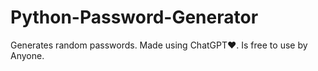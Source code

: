 # Python-Password-Generator
Generates random passwords. Made using ChatGPT❤.
Is free to use by Anyone.

